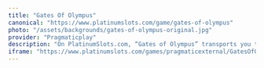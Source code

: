 ```yaml
---
title: "Gates Of Olympus"
canonical: "https://www.platinumslots.com/game/gates-of-olympus"
photo: "/assets/backgrounds/gates-of-olympus-original.jpg"
provider: "Pragmaticplay"
description: "On PlatinumSlots.com, “Gates of Olympus” transports you to the peak of Mount Olympus, where Zeus’s thunderbolts hit a 6-reel, “pay anywhere” grid. Achieve 8 or more Zeus scatters to activate as many as 15 free spins, where each cascade could add multipliers ranging from ×2 to ×1000 for heavenly rewards. Utilize the Ante Bet feature on PlatinumSlots.com to enhance your bet and improve your odds of accessing the bonus round, or dive directly into the action with the Buy Bonus option. “Gates of Olympus” offers a slot experience that rivals the divine, featuring electrifying visuals, a thunder-charged soundtrack, and continuous tumbling reels."
iframe: "https://www.platinumslots.com/games/pragmaticexternal/GatesOfOlympus1/149608"
---
```

